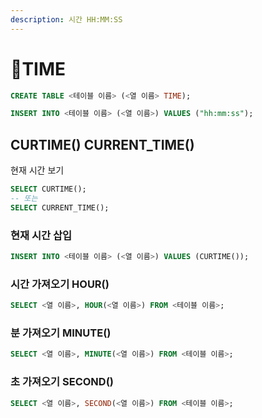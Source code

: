 ```yaml
---
description: 시간 HH:MM:SS
---
```


# TIME

```sql
CREATE TABLE <테이블 이름> (<열 이름> TIME);
```

```sql
INSERT INTO <테이블 이름> (<열 이름>) VALUES ("hh:mm:ss");
```



## CURTIME() CURRENT\_TIME()

현재 시간 보기

```sql
SELECT CURTIME();
-- 또는
SELECT CURRENT_TIME();
```



### 현재 시간 삽입

```sql
INSERT INTO <테이블 이름> (<열 이름>) VALUES (CURTIME());
```



### 시간 가져오기  HOUR()

```sql
SELECT <열 이름>, HOUR(<열 이름>) FROM <테이블 이름>;
```



### 분 가져오기 MINUTE()

```sql
SELECT <열 이름>, MINUTE(<열 이름>) FROM <테이블 이름>;
```

### 초 가져오기 SECOND()

```sql
SELECT <열 이름>, SECOND(<열 이름>) FROM <테이블 이름>;
```
